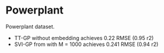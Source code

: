 # Powerplant

Powerplant dataset. 

- TT-GP without embedding achieves 0.22 RMSE (0.95 r2)
- SVI-GP from with M = 1000  achieves 0.241 RMSE (0.94 r2)
